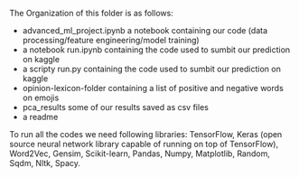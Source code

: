 The Organization of this folder is as follows:
 - advanced_ml_project.ipynb a notebook containing our code (data processing/feature engineering/model training)
 - a notebook run.ipynb containing the code used to sumbit our prediction on kaggle
 - a scripty run.py containing the code used to sumbit our prediction on kaggle
 - opinion-lexicon-folder containing a list of positive and negative words on emojis
 - pca_results some of our results saved as csv files
 - a readme
 
 To run all the codes we need following libraries:
 TensorFlow, Keras (open source neural network library capable of running on top of TensorFlow), Word2Vec, Gensim, Scikit-learn, Pandas, Numpy, Matplotlib, Random, Sqdm, Nltk, Spacy.
